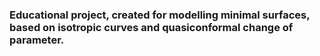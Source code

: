 ### Educational project, created for modelling minimal surfaces, based on isotropic curves and quasiconformal change of parameter.

